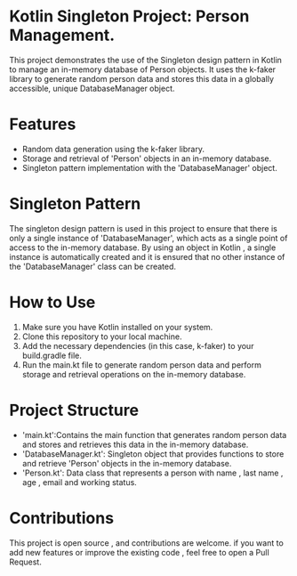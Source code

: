 # Kotlin Singleton Project: Person Management.

This project demonstrates the use of the Singleton design pattern in Kotlin to manage an in-memory database of Person objects. It uses the k-faker library to generate random person data and stores this data in a globally accessible, unique DatabaseManager object.

# Features

- Random data generation using the k-faker library.
- Storage and retrieval of 'Person' objects in an in-memory database.
- Singleton pattern implementation with the 'DatabaseManager' object.

# Singleton Pattern

The singleton design pattern is used in this project to ensure that there is only a 
single instance of 'DatabaseManager', which acts as a single point of access to the
in-memory database. By using an object in Kotlin , a single instance is automatically
created and it is ensured that no other instance of the 'DatabaseManager' class can 
be created.

# How to Use
1. Make sure you have Kotlin installed on your system.
2. Clone this repository to your local machine.
3. Add the necessary dependencies (in this case, k-faker) to your build.gradle file.
4. Run the main.kt file to generate random person data and perform storage and retrieval operations on the in-memory database.

# Project Structure

- 'main.kt':Contains the main function that generates random person data and stores and
retrieves this data in the in-memory database.
- 'DatabaseManager.kt': Singleton object that provides functions to store and retrieve
'Person' objects in the in-memory database.
- 'Person.kt': Data class that represents a person with name , last name , age , email and
working status.

# Contributions

This project is open source , and contributions are welcome. if you want to add new
features or improve the existing code , feel free to open a Pull Request.
